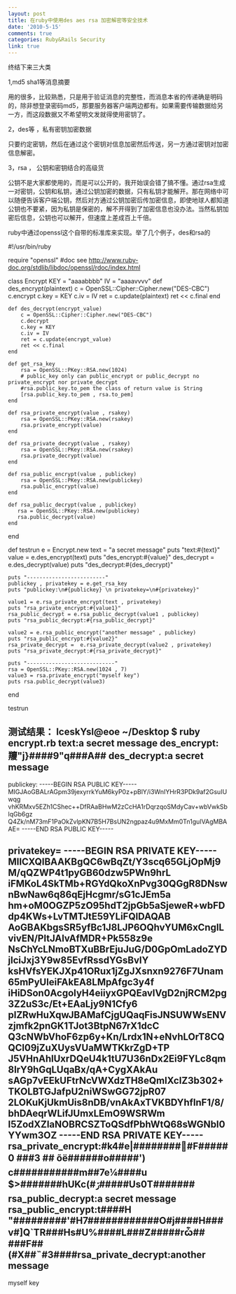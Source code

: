 ```yaml
---
layout: post
title: 在ruby中使用des aes rsa 加密解密等安全技术
date: '2010-5-15'
comments: true
categories: Ruby&Rails Security
link: true
---
```

终结下来三大类

1,md5 sha1等消息摘要

用的很多，比较熟悉，只是用于验证消息的完整性，而消息本省的传递确是明码的，除非想登录密码md5，那要服务器客户端两边都有。如果需要传输数据给另一方，而这段数据又不希望明文发就得使用密钥了。

2，des等 ，私有密钥加密数据

只要约定密钥，然后在通过这个密钥对信息加密然后传送，另一方通过密钥对加密信息解密。

3，rsa ， 公钥和密钥结合的高级货

公钥不是大家都使用的，而是可以公开的，我开始误会错了搞不懂。通过rsa生成一对密钥，公钥和私钥，通过公钥加密的数据，只有私钥才能解开。那在网络中可以随便告诉客户端公钥，然后对方通过公钥加密后传加密信息，即使地球人都知道公钥也不要紧，因为私钥是保密的，解不开得到了加密信息也没办法。当然私钥加密后信息，公钥也可以解开，但速度上差成百上千倍。

ruby中通过openssl这个自带的标准库来实现。举了几个例子，des和rsa的

#!/usr/bin/ruby

require "openssl"
#doc see http://www.ruby-doc.org/stdlib/libdoc/openssl/rdoc/index.html

class Encrypt
    KEY = "aaaabbbb"
    IV = "aaaavvvv"
    def des_encrypt(plaintext)
        c = OpenSSL::Cipher::Cipher.new("DES-CBC")
        c.encrypt
        c.key = KEY
        c.iv = IV
        ret = c.update(plaintext)
        ret << c.final
    end

    def des_decrypt(encrypt_value)
        c = OpenSSL::Cipher::Cipher.new("DES-CBC")
        c.decrypt
        c.key = KEY
        c.iv = IV
        ret = c.update(encrypt_value)
        ret << c.final
    end

    def get_rsa_key
        rsa = OpenSSL::PKey::RSA.new(1024)
        # public_key only can public_encrypt or public_decrypt no private_encrypt nor private_decrypt
        #rsa.public_key.to_pem the class of return value is String
        [rsa.public_key.to_pem , rsa.to_pem]
    end

    def rsa_private_encrypt(value , rsakey)
        rsa = OpenSSL::PKey::RSA.new(rsakey)
        rsa.private_encrypt(value)
    end

    def rsa_private_decrypt(value , rsakey)
        rsa = OpenSSL::PKey::RSA.new(rsakey)
        rsa.private_decrypt(value)
    end

    def rsa_public_encrypt(value , publickey)
        rsa = OpenSSL::PKey::RSA.new(publickey)
        rsa.public_encrypt(value)
    end

    def rsa_public_decrypt(value , publickey)
       rsa = OpenSSL::PKey::RSA.new(publickey)
       rsa.public_decrypt(value)
    end
end

def testrun
    e = Encrypt.new
    text = "a secret message"
    puts "text:#{text}"
    value = e.des_encrypt(text)
    puts "des_encrypt:#{value}"
    des_decrypt = e.des_decrypt(value)
    puts "des_decrypt:#{des_decrypt}"

    puts "-------------------------"
    publickey , privatekey = e.get_rsa_key
    puts "publickey:\n#{publickey} \n privatekey=\n#{privatekey}"

    value1 = e.rsa_private_encrypt(text , privatekey)
    puts "rsa_private_encrypt:#{value1}"
    rsa_public_decrypt = e.rsa_public_decrypt(value1 , publickey)
    puts "rsa_public_decrypt:#{rsa_public_decrypt}"

    value2 = e.rsa_public_encrypt("another message" , publickey)
    puts "rsa_public_encrypt:#{value2}"
    rsa_private_decrypt =  e.rsa_private_decrypt(value2 , privatekey)
    puts "rsa_private_decrypt:#{rsa_private_decrypt}"

    puts "----------------------------"
    rsa = OpenSSL::PKey::RSA.new(1024 , 7)
    value3 = rsa.private_encrypt("myself key")
    puts rsa.public_decrypt(value3)
end

testrun

测试结果：
IceskYsl@eoe ~/Desktop $ ruby encrypt.rb
text:a secret message
des_encrypt:羻"j}####9"q###A##
des_decrypt:a secret message
-------------------------
publickey:
-----BEGIN RSA PUBLIC KEY-----
MIGJAoGBALrAGpm39jexyrrkYuM6kyP0z+pBlY/i3WnIYHrR3PDk9af2GsuIUwqg
vhKRMxv5EZh1CShec++DfRAaBHwM2zCcHA1rDqrzqoSMdyCav+wbVwkSblqGb6gz
Q4Zk/nM73mF1PaOkZvlpKN7B5H7BsUN2ngpaz4u9MxMm0Tn1guIVAgMBAAE=
-----END RSA PUBLIC KEY-----

 privatekey=
-----BEGIN RSA PRIVATE KEY-----
MIICXQIBAAKBgQC6wBqZt/Y3scq65GLjOpMj9M/qQZWP4t1pyGB60dzw5PWn9hrL
iFMKoL4SkTMb+RGYdQkoXnPvg30QGgR8DNswnBwNaw6q86qEjHcgmr/sG1cJEm5a
hm+oM0OGZP5zO95hdT2jpGb5aSjeweR+wbFDdp4KWs+LvTMTJtE59YLiFQIDAQAB
AoGBAKbgsSR5yfBc1J8LJP6OQhvYUM6xCngILvivEN/PltJAlvAfMDR+Pk558z9e
NsChYcLNmoBTXuBBrEjuJuG/D0GpOmLadoZYDjlciJxj3Y9w85EvfRssdYGsBvIY
ksHVfsYEKJXp41ORux1jZgJXsnxn9276F7Unam65mPyUleiFAkEA8LMpAfgc3y4f
iHiDSon0AcgoIyH4eiiyxGPQEavIVgD2njRCM2pg3Z2uS3c/Et+EAaLjy9N1Cfy6
plZRwHuXqwJBAMafCjgUQaqFisJNSUWWsENVzjmfk2pnGK1TJot3BtpN67rX1dcC
Q3cNWbVhoF6zp6y+Kn/Lrdx1N+eNvhLOrT8CQQCl09jZuXUysVUaMWTKkrZgD+TP
J5VHnAhlUxrDQeU4k1tU7U36nDx2Ei9FYLc8qm8IrY9hGqLUqaBx/qA+CygXAkAu
sAGp7vEEkUFtrNcVWXdzTH8eQmlXcIZ3b302+TKOLBTGJafpU2niWSwGG72jpR07
2LOKuKjUkmUis8nDB/vnAkAxTVKBDYhfInF1/8/bhDAeqrWLifJUmxLEmO9WSRWm
I5ZodXZIaNOBRCSZToQSdfPbhWtQ68sWGNbI0YYwm3OZ
-----END RSA PRIVATE KEY-----
rsa_private_encrypt:#k4#e|########՗#F#####0     ###3
                                                    ##  õë######o#####')
c###########m##7e¼####u $>#######hUKc(#ۯ#####Us0T#######
                                                         rsa_public_decrypt:a secret message
rsa_public_encrypt:t####H
                         "#########'#H7############O#j####H###v#]Q`TR###Hs#U%####L###Z#####rѽ##
                                                                                               ###F##(#X##˵#3####rsa_private_decrypt:another message
----------------------------
myself key
